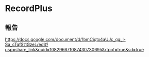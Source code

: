 # RecordPlus

## 報告
https://docs.google.com/document/d/1bmCiqtx4aUJc_qg_I-Sa_cTqfSt1GzeL/edit?usp=share_link&ouid=108296671087430730695&rtpof=true&sd=true
